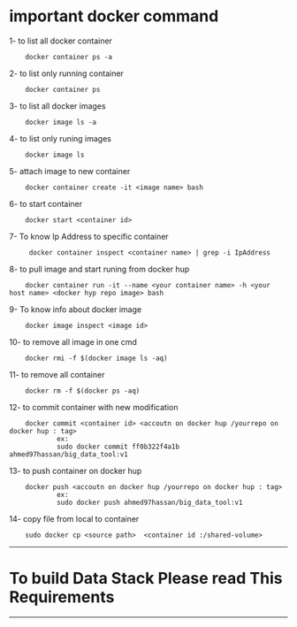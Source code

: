 # important docker command 

1- to list all docker container 
```
    docker container ps -a
```
2- to list only running container 
```
    docker container ps 
```
3- to list all docker images
```
    docker image ls -a 
```
4- to list only runing images
```
    docker image ls  
```
5- attach image to new container 
```
    docker container create -it <image name> bash
```
6- to start container 

```
    docker start <container id>
```
7- To know Ip Address to specific container
```
     docker container inspect <container name> | grep -i IpAddress
```
8- to pull image and start runing from docker hup
```
    docker container run -it --name <your container name> -h <your host name> <docker hyp repo image> bash
```
9- To know info about docker image 
```
    docker image inspect <image id>
```
10- to remove all image in one cmd
```
    docker rmi -f $(docker image ls -aq)
```
11- to remove all container 
```
    docker rm -f $(docker ps -aq)
```
12- to commit container with new modification
```
    docker commit <container id> <accoutn on docker hup /yourrepo on docker hup : tag>
            ex:
            sudo docker commit ff0b322f4a1b ahmed97hassan/big_data_tool:v1
```
13- to push container on docker hup 
```
    docker push <accoutn on docker hup /yourrepo on docker hup : tag>
            ex:
            sudo docker push ahmed97hassan/big_data_tool:v1
```
14- copy file from local to container
```
    sudo docker cp <source path>  <container id :/shared-volume>
```

-----------------------------------------------------------------------------------------------------------------------------------------------------                        
 # To build Data Stack Please read This Requirements                      
------------------------------------------------------------------------------------------------------------------------------------------------------

